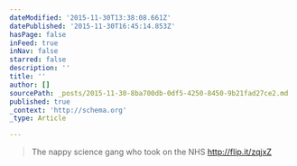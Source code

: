 ```yaml
---
dateModified: '2015-11-30T13:38:08.661Z'
datePublished: '2015-11-30T16:45:14.853Z'
hasPage: false
inFeed: true
inNav: false
starred: false
description: ''
title: ''
author: []
sourcePath: _posts/2015-11-30-8ba700db-0df5-4250-8450-9b21fad27ce2.md
published: true
_context: 'http://schema.org'
_type: Article

---
```

> The nappy science gang who took on the NHS
> http://flip.it/zqjxZ